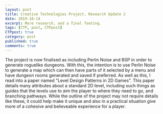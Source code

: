 ```yaml
---
layout: post
title: Creative Technologies Project, Research Update 2
date: 2019-10-14
excerpt: More research, and a final footing.
tags: [CTP, post, CTPpost]
CTPpost: true
category: post
published: true
comments: true
---
```

The project is now finalised as including Perlin Noise and BSP in order to generate roguelike dungeons. With this, the intention is to use Perlin Noise to generate a map which can then have parts of it selected by a menu and have dungeon rooms generated and saved if preferred. As well as this, I read into a paper named "Level Design Patterns in 2D Games". This paper details many attributes about a standard 2D level, including such things as guides that the levels use to aim the player to where they need to go, and branching pathways. While the outline of the project may not require details like these, it could help make it unique and also in a practical situation give more of a cohesive and believeable experience for a player.